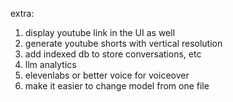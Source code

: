 extra:
1. display youtube link in the UI as well <br />
2. generate youtube shorts with vertical resolution <br />
3. add indexed db to store conversations, etc <br />
4. llm analytics <br />
5. elevenlabs or better voice for voiceover  <br />
6. make it easier to change model from one file <br/>